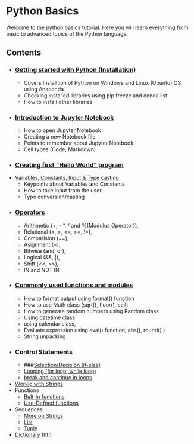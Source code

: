 # Python Basics

Welcome to the python basics tutorial. Here you will learn everything from basic to advanced topics of the Python language.

## Contents
- ### [Getting started with Python (Installation)](https://github.com/tejalal/python/wiki/Getting-started-with-Python)
  - Covers Installtion of Python on Windows and Linux (Ubuntu) OS using Anaconda
  - Checking installed libraries using pip freeze and conda list
  - How to install other libraries
- ### [Introduction to Jupyter Notebook](https://github.com/tejalal/python/wiki/Introduction-to-Jupyter-Notebook)
  - How to open Jupyter Notebook
  - Creating a new Notebook file
  - Points to remember about Jupyter Notebook
  - Cell types (Code, Markdown)
- ### [Creating first "Hello World" program](https://github.com/tejalal/python/blob/master/notebooks/HelloWorld.ipynb)
- [Variables, Constants, Input & Type casting](https://github.com/tejalal/python/blob/master/notebooks/Constants%20Variables%20Input%20and%20Type%20Casting.ipynb)
  - Keypoints about Variables and Constants
  - How to take input from the user
  - Type conversion/casting
- ### [Operators](https://github.com/tejalal/python/blob/master/notebooks/Operators.ipynb)
  - Arithmetic (+, - *, / and %(Modulus Operator)),
  - Relational (<, >, <=, >=, !=),
  - Comparision (==),
  - Asignment (=),
  - Bitwise (and, or),
  - Logical (&&, |),
  - Shift (<<, >>),
  - IN and NOT IN
- ### [Commonly used functions and modules](https://github.com/tejalal/python/blob/master/notebooks/Commonly%20used%20functions%20and%20modules.ipynb)
  - How to format output using format() function 
  - How to use Math class (sqrt(), floor(), ceil)
  - How to generate random numbers using Random class 
  - Using datetime class 
  - using calendar class, 
  - Evaluate expression using eval() function, abs(), round() ) 
  - String unpacking
- ### Control Statements
  - ###[Selection/Decision (if-else)](https://github.com/tejalal/python/blob/master/notebooks/If-else.ipynb)
  - [Looping (for loop, while loop)](url)
  - [break and continue in loops](url)
- [Workig with Strings](url)
- Functions
  - [Bult-in functions](url)
  - [Use-Defned functions](url)
- Sequences
  - [More on Strings](url)
  - [List](url)
  - [Tuple](url)
- [Dictionary](url)
fhfh
